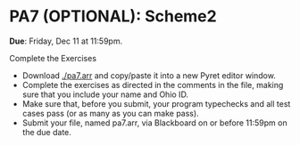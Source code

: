 # PA7 (OPTIONAL): Scheme2

**Due**: Friday, Dec 11 at 11:59pm.

Complete the Exercises

* Download [./pa7.arr](pa7.arr) and copy/paste it into a new Pyret editor window.
* Complete the exercises as directed in the comments in the file, making sure that you include your name and Ohio ID.
* Make sure that, before you submit, your program typechecks and all test cases pass (or as many as you can make pass).
* Submit your file, named pa7.arr, via Blackboard on or before 11:59pm on the due date.

